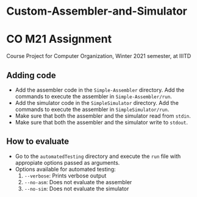 # Custom-Assembler-and-Simulator
# CO M21 Assignment
Course Project for Computer Organization, Winter 2021 semester, at IIITD


## Adding code
* Add the assembler code in the `Simple-Assembler` directory. Add the commands to execute the assembler in `Simple-Assembler/run`.
* Add the simulator code in the `SimpleSimulator` directory. Add the commands to execute the assembler in `SimpleSimulator/run`.
* Make sure that both the assembler and the simulator read from `stdin`.
* Make sure that both the assembler and the simulator write to `stdout`.

## How to evaluate
* Go to the `automatedTesting` directory and execute the `run` file with appropiate options passed as arguments.
* Options available for automated testing:
	1. `--verbose`: Prints verbose output
	2. `--no-asm`: Does not evaluate the assembler
	3. `--no-sim`: Does not evaluate the simulator

